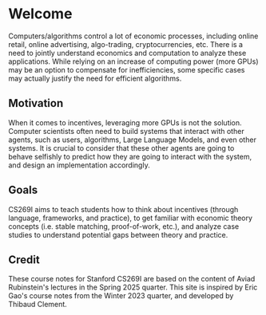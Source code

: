 # Welcome

Computers/algorithms control a lot of economic processes, including online retail, online advertising, algo-trading, cryptocurrencies, etc. There is a need to jointly understand economics and computation to analyze these applications. While relying on an increase of computing power (more GPUs) may be an option to compensate for inefficiencies, some specific cases may actually justify the need for efficient algorithms.

## Motivation
    
When it comes to incentives, leveraging more GPUs is not the solution. Computer scientists often need to build systems that interact with other agents, such as users, algorithms, Large Language Models, and even other systems. It is crucial to consider that these other agents are going to behave selfishly to predict how they are going to interact with the system, and design an implementation accordingly.

## Goals

CS269I aims to teach students how to think about incentives (through language, frameworks, and practice), to get familiar with economic theory concepts (i.e. stable matching, proof-of-work, etc.), and analyze case studies to understand potential gaps between theory and practice.

## Credit

These course notes for Stanford CS269I are based on the content of Aviad Rubinstein's lectures in the Spring 2025 quarter. This site is inspired by Eric Gao's course notes from the Winter 2023 quarter, and developed by Thibaud Clement.